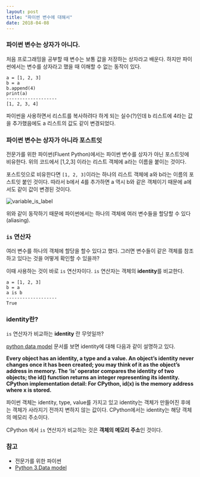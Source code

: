 ```yaml
---
layout: post
title: "파이썬 변수에 대해서"
date: 2018-04-08
---
```


### 파이썬 변수는 상자가 아니다.
처음 프로그래밍을 공부할 때 변수는 보통 값을 저장하는 상자라고 배운다. 하지만 파이썬에서는 변수를 상자라고 했을 때 이해할 수 없는 동작이 있다.
```
a = [1, 2, 3]
b = a
b.append(4)
print(a)
-------------------
[1, 2, 3, 4]
```
파이썬을 사용하면서 리스트를 복사하려다 하게 되는 실수(?)인데 b 리스트에 4라는 값을 추가했음에도 a 리스트의 값도 같이 변경되었다.

### 파이썬 변수는 상자가 아니라 포스트잇
전문가를 위한 파이썬(Fluent Python)에서는 파이썬 변수를 상자가 아닌 포스트잇에 비유한다. 위의 코드에서 [1,2,3] 이라는 리스트 객체에 a라는 이름을 붙이는 것이다.

포스트잇으로 비유한다면 `[1, 2, 3]`이라는 하나의 리스트 객체에 a와 b라는 이름의 포스트잇 붙인 것이다. 따라서 b에서 4를 추가하면 a 역시 b와 같은 객체이기 때문에 a에서도 같이 값이 변경된 것이다.

![variable_is_label]({{site.baseurl}}/assets/img/var-boxes-x-labels.png)

위와 같이 동작하기 때문에 파이썬에서는 하나의 객체에 여러 변수들을 할당할 수 있다(aliasing).

### `is` 연산자
여러 변수를 하나의 객체에 할당을 할수 있다고 했다. 그러면 변수들이 같은 객체를 참조하고 있다는 것을 어떻게 확인할 수 있을까?

이때 사용하는 것이 바로 `is` 연산자이다. `is` 연산자는 객체의 **identity**를 비교한다.

```
a = [1, 2, 3]
b = a
a is b
-------------------
True
```

### **identity**란?
`is` 연산자가 비교하는 **identity** 란 무엇일까?

[python data model](https://docs.python.org/3/reference/datamodel.html?highlight=data%20model) 문서를 보면 identity에 대해 다음과 같이 설명하고 있다.

**Every object has an identity, a type and a value. An object’s identity never changes once it has been created; you may think of it as the object’s address in memory. The ‘is’ operator compares the identity of two objects; the id() function returns an integer representing its identity. CPython implementation detail: For CPython, id(x) is the memory address where x is stored.**

파이썬 객체는 identity, type, value를 가지고 있고 identity는 객체가 만들어진 후에는 객체가 사라지기 전까지 변하지 않는 값이다. CPython에서는 identity는 해당 객체의 메모리 주소이다.

CPython 에서 `is` 연산자가 비교하는 것은 **객체의 메모리 주소**인 것이다.

### 참고
- 전문가를 위한 파이썬
- [Python 3.Data model](https://docs.python.org/3/reference/datamodel.html)

